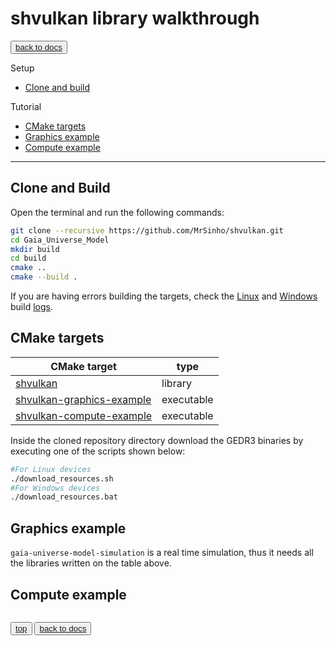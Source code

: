 # shvulkan library walkthrough

<button class="btn">[back to docs](./index)</button>

Setup
* [Clone and build](#clone-and-build)

Tutorial
* [CMake targets](#cmake-targes)
* [Graphics example](#graphics-example)
* [Compute example](#compute-example)

---

## Clone and Build

Open the terminal and run the following commands:
```bash
git clone --recursive https://github.com/MrSinho/shvulkan.git
cd Gaia_Universe_Model
mkdir build
cd build
cmake ..
cmake --build .
```

If you are having errors building the targets, check the [Linux](https://github.com/MrSinho/shvulkan/blob/main/.shci/linux-log.md) and [Windows](https://github.com/MrSinho/shvulkan/blob/main/.shci/windows-log.md) build [logs](https://github.com/MrSinho/shvulkan/blob/main/.shci).

## CMake targets

| CMake target                                           | type       |
|--------------------------------------------------------|------------|
| [shvulkan](../ShVulkan/index)                       	 | library    |
| [shvulkan-graphics-example](#graphics-example)         | executable |
| [shvulkan-compute-example](#compute-example)           | executable |

Inside the cloned repository directory download the GEDR3 binaries by executing one of the scripts shown below: 
```bash
#For Linux devices
./download_resources.sh
#For Windows devices
./download_resources.bat
```

## Graphics example

`gaia-universe-model-simulation` is a real time simulation, thus it needs all the libraries written on the table above.

## Compute example
```c

```

<button class="btn">[top](#gaia-universe-model-library-walkthrough)</button>
<button class="btn">[back to docs](./index.md)</button>
